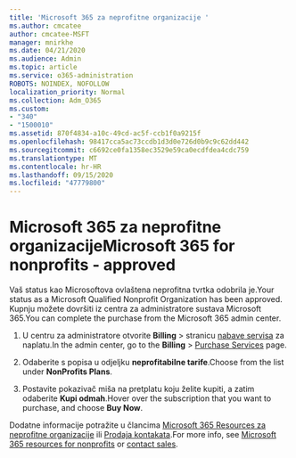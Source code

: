 ```yaml
---
title: 'Microsoft 365 za neprofitne organizacije '
ms.author: cmcatee
author: cmcatee-MSFT
manager: mnirkhe
ms.date: 04/21/2020
ms.audience: Admin
ms.topic: article
ms.service: o365-administration
ROBOTS: NOINDEX, NOFOLLOW
localization_priority: Normal
ms.collection: Adm_O365
ms.custom:
- "340"
- "1500010"
ms.assetid: 870f4834-a10c-49cd-ac5f-ccb1f0a9215f
ms.openlocfilehash: 98417cca5ac73ccdb1d3d0e726d0b9c9c62dd442
ms.sourcegitcommit: c6692ce0fa1358ec3529e59ca0ecdfdea4cdc759
ms.translationtype: MT
ms.contentlocale: hr-HR
ms.lasthandoff: 09/15/2020
ms.locfileid: "47779800"
---
```

# <a name="microsoft-365-for-nonprofits---approved"></a><span data-ttu-id="6b271-102">Microsoft 365 za neprofitne organizacije</span><span class="sxs-lookup"><span data-stu-id="6b271-102">Microsoft 365 for nonprofits - approved</span></span>

<span data-ttu-id="6b271-103">Vaš status kao Microsoftova ovlaštena neprofitna tvrtka odobrila je.</span><span class="sxs-lookup"><span data-stu-id="6b271-103">Your status as a Microsoft Qualified Nonprofit Organization has been approved.</span></span> <span data-ttu-id="6b271-104">Kupnju možete dovršiti iz centra za administratore sustava Microsoft 365.</span><span class="sxs-lookup"><span data-stu-id="6b271-104">You can complete the purchase from the Microsoft 365 admin center.</span></span>

1. <span data-ttu-id="6b271-105">U centru za administratore otvorite **Billing** \> stranicu [nabave servisa](https://go.microsoft.com/fwlink/p/?linkid=868433) za naplatu.</span><span class="sxs-lookup"><span data-stu-id="6b271-105">In the admin center, go to the **Billing** \> [Purchase Services](https://go.microsoft.com/fwlink/p/?linkid=868433) page.</span></span>

2. <span data-ttu-id="6b271-106">Odaberite s popisa u odjeljku **neprofitabilne tarife**.</span><span class="sxs-lookup"><span data-stu-id="6b271-106">Choose from the list under **NonProfits Plans**.</span></span>

3. <span data-ttu-id="6b271-107">Postavite pokazivač miša na pretplatu koju želite kupiti, a zatim odaberite **Kupi odmah**.</span><span class="sxs-lookup"><span data-stu-id="6b271-107">Hover over the subscription that you want to purchase, and choose **Buy Now**.</span></span>

<span data-ttu-id="6b271-108">Dodatne informacije potražite u člancima [Microsoft 365 Resources za neprofitne organizacije](https://www.microsoft.com/nonprofits/microsoft-365) ili [Prodaja kontakata](https://www.microsoft.com/nonprofits/contact-us).</span><span class="sxs-lookup"><span data-stu-id="6b271-108">For more info, see [Microsoft 365 resources for nonprofits](https://www.microsoft.com/nonprofits/microsoft-365) or [contact sales](https://www.microsoft.com/nonprofits/contact-us).</span></span>
